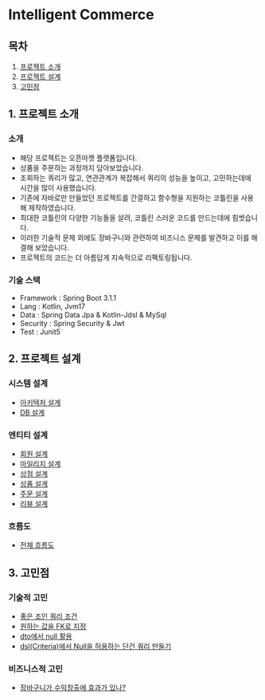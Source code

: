 # Intelligent Commerce

## 목차
1. [프로젝트 소개](#1-프로젝트-소개)
2. [프로젝트 설계](#2-프로젝트-설계)
3. [고민점](#3-고민점)

## 1. 프로젝트 소개
### 소개
* 해당 프로젝트는 오픈마켓 플랫폼입니다.
* 상품을 주문하는 과정까지 담아보았습니다.
* 조회하는 쿼리가 많고, 연관관계가 복잡해서 쿼리의 성능을 높이고, 고민하는데에 시간을 많이 사용했습니다.
* 기존에 자바로만 만들었던 프로젝트를 간결하고 함수형을 지원하는 코틀린을 사용해 제작하였습니다.
* 최대한 코틀린의 다양한 기능들을 살려, 코틀린 스러운 코드를 만드는데에 힘썻습니다.
* 이러한 기술적 문제 외에도 장바구니와 관련하여 비즈니스 문제를 발견하고 이를 해결해 보았습니다.
* 프로젝트의 코드는 더 아름답게 지속적으로 리팩토링됩니다.
### 기술 스택
* Framework : Spring Boot 3.1.1
* Lang : Kotlin, Jvm17
* Data : Spring Data Jpa & Kotlin-Jdsl & MySql
* Security : Spring Security & Jwt
* Test : Junit5

## 2. 프로젝트 설계
### 시스템 설계
* [아키텍처 설계](https://github.com/liveforone/intelligent_commerce/blob/master/Documents/ARCITECTURE.md)
* [DB 설계](https://github.com/liveforone/intelligent_commerce/blob/master/Documents/DB_DESIGN.md)
### 엔티티 설계
* [회원 설계](https://github.com/liveforone/intelligent_commerce/blob/master/Documents/MEMBER_DESIGN.md)
* [마일리지 설계](https://github.com/liveforone/intelligent_commerce/blob/master/Documents/MILEAGE_DESIGN.md)
* [상점 설계](https://github.com/liveforone/intelligent_commerce/blob/master/Documents/SHOP_DESIGN.md)
* [상품 설계](https://github.com/liveforone/intelligent_commerce/blob/master/Documents/ITEM_DESIGN.md)
* [주문 설계](https://github.com/liveforone/intelligent_commerce/blob/master/Documents/ORDER_DESIGN.md)
* [리뷰 설계](https://github.com/liveforone/intelligent_commerce/blob/master/Documents/REVIEW_DESIGN.md)
### 흐름도
* [전체 흐름도](https://github.com/liveforone/intelligent_commerce/blob/master/Documents/FLOW.md)

## 3. 고민점
### 기술적 고민
* [좋은 조인 쿼리 조건](https://github.com/liveforone/intelligent_commerce/blob/master/Documents/GOOD_QUERY_AND_JOIN.md)
* [원하는 값을 FK로 지정](https://github.com/liveforone/intelligent_commerce/blob/master/Documents/WANT_VALUE_FOR_FK.md)
* [dto에서 null 활용](https://github.com/liveforone/intelligent_commerce/blob/master/Documents/NULL_IN_DTO.md)
* [dsl(Criteria)에서 Null을 허용하는 단건 쿼리 만들기](https://github.com/liveforone/intelligent_commerce/blob/master/Documents/NULLABLE_SINGLE_QUERY.md)
### 비즈니스적 고민
* [장바구니가 수익창출에 효과가 있나?](https://github.com/liveforone/intelligent_commerce/blob/master/Documents/USELESS_CART.md)
